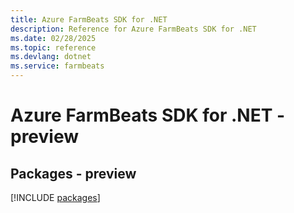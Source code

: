 ```yaml
---
title: Azure FarmBeats SDK for .NET
description: Reference for Azure FarmBeats SDK for .NET
ms.date: 02/28/2025
ms.topic: reference
ms.devlang: dotnet
ms.service: farmbeats
---
```

# Azure FarmBeats SDK for .NET - preview
## Packages - preview
[!INCLUDE [packages](farmbeats-index.md)]
